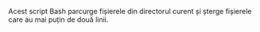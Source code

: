 Acest script Bash parcurge fișierele din directorul curent și șterge fișierele care au mai puțin de două linii.

